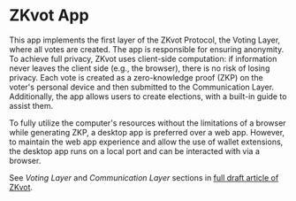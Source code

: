 # ZKvot App

This app implements the first layer of the ZKvot Protocol, the Voting Layer, where all votes are created. The app is responsible for ensuring anonymity. To achieve full privacy, ZKvot uses client-side computation: if information never leaves the client side (e.g., the browser), there is no risk of losing privacy. Each vote is created as a zero-knowledge proof (ZKP) on the voter's personal device and then submitted to the Communication Layer. Additionally, the app allows users to create elections, with a built-in guide to assist them.

To fully utilize the computer's resources without the limitations of a browser while generating ZKP, a desktop app is preferred over a web app. However, to maintain the web app experience and allow the use of wallet extensions, the desktop app runs on a local port and can be interacted with via a browser.

See _Voting Layer_ and _Communication Layer_ sections in [full draft article of ZKvot](https://zkvot.io/zkVotProtocol.pdf).
